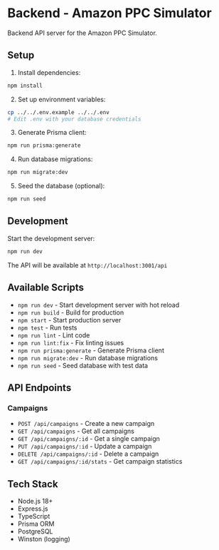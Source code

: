 # Backend - Amazon PPC Simulator

Backend API server for the Amazon PPC Simulator.

## Setup

1. Install dependencies:
```bash
npm install
```

2. Set up environment variables:
```bash
cp ../../.env.example ../../.env
# Edit .env with your database credentials
```

3. Generate Prisma client:
```bash
npm run prisma:generate
```

4. Run database migrations:
```bash
npm run migrate:dev
```

5. Seed the database (optional):
```bash
npm run seed
```

## Development

Start the development server:
```bash
npm run dev
```

The API will be available at `http://localhost:3001/api`

## Available Scripts

- `npm run dev` - Start development server with hot reload
- `npm run build` - Build for production
- `npm start` - Start production server
- `npm test` - Run tests
- `npm run lint` - Lint code
- `npm run lint:fix` - Fix linting issues
- `npm run prisma:generate` - Generate Prisma client
- `npm run migrate:dev` - Run database migrations
- `npm run seed` - Seed database with test data

## API Endpoints

### Campaigns
- `POST /api/campaigns` - Create a new campaign
- `GET /api/campaigns` - Get all campaigns
- `GET /api/campaigns/:id` - Get a single campaign
- `PUT /api/campaigns/:id` - Update a campaign
- `DELETE /api/campaigns/:id` - Delete a campaign
- `GET /api/campaigns/:id/stats` - Get campaign statistics

## Tech Stack

- Node.js 18+
- Express.js
- TypeScript
- Prisma ORM
- PostgreSQL
- Winston (logging)
